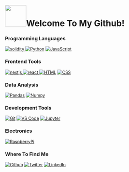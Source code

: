 <h1><img src="https://user-images.githubusercontent.com/61299527/191357005-48345535-17e3-493f-b5b8-2ca45ecde5bf.png" width ="70">Welcome To My Github!</h1>




<!--
**edward-marcavage/edward-marcavage** is a ✨ _special_ ✨ repository because its `README.md` (this file) appears on your GitHub profile.

Here are some ideas to get you started:

- 🔭 I’m currently working on ...
- 🌱 I’m currently learning ...
- 👯 I’m looking to collaborate on ...
- 🤔 I’m looking for help with ...
- 💬 Ask me about ...
- 📫 How to reach me: ...
- 😄 Pronouns: ...
- ⚡ Fun fact: ...
-->

### Programming Languages
<a href="https://docs.soliditylang.org/en/latest/" target="_blank" rel="noreferrer"> <img src="https://img.shields.io/badge/Solidity-e6e6e6?style=for-the-badge&logo=solidity&logoColor=black" alt="solidity"/> </a>
[![Python](https://img.shields.io/badge/-Python-14354C?style=for-the-badge&logo=python&logoColor=ffffff)](https://www.python.org/)
[![JavaScript](https://img.shields.io/badge/-JavaScript-%23F7DF1C?style=for-the-badge&logo=javascript&logoColor=000000&labelColor=%23F7DF1C&color=%23F7DF1E)](https://www.javascript.com/)

### Frontend Tools
<a href="https://nextjs.org/" target="_blank" rel="noreferrer"> <img src="https://img.shields.io/badge/next.js-000000?style=for-the-badge&logo=nextdotjs&logoColor=white" alt="nextjs"/> </a>
<a href="https://reactjs.org/" target="_blank" rel="noreferrer"> <img src="https://img.shields.io/badge/React-20232A?style=for-the-badge&logo=react&logoColor=61DAFB" alt="react"/> </a>
[![HTML](https://img.shields.io/badge/-HTML-E34F26?style=for-the-badge&logo=html5&logoColor=ffffff)]()
[![CSS](https://img.shields.io/badge/-CSS-1572B6?style=for-the-badge&logo=css3&logoColor=ffffff)]()

### Data Analysis
[![Pandas](https://img.shields.io/badge/Pandas-150458?style=for-the-badge&logo=pandas&logoColor=ffffff)](https://pandas.pydata.org/)
[![Numpy](https://img.shields.io/badge/Numpy-013243?style=for-the-badge&logo=numpy&logoColor=ffffff)](https://numpy.org/)

### Development Tools
[![Git](https://img.shields.io/badge/-Git-%23F05032?style=for-the-badge&logo=git&logoColor=%23ffffff)](https://git-scm.com/)
[![VS Code](https://img.shields.io/badge/-VSCode-007ACC?style=for-the-badge&logo=Visual-studio-code)](https://code.visualstudio.com/)
[![Jupyter](https://img.shields.io/badge/Jupyter-F37626?style=for-the-badge&logo=Jupyter&logoColor=ffffff)](https://jupyter.org/)

### Electronics 
[![RaspberryPi](https://img.shields.io/badge/Raspberry%20Pi-C51A4A?style=for-the-badge&logo=Raspberry-pi&logoColor=ffffff)](https://www.raspberrypi.org/)

### Where To Find Me
<p><a href="https://github.com/Ed-Marcavage" target="_blank"><img alt="Github" src="https://img.shields.io/badge/GitHub-%2312100E.svg?&style=for-the-badge&logo=Github&logoColor=white" /></a> <a href="https://twitter.com/EdMarcavage" target="_blank"><img alt="Twitter" src="https://img.shields.io/badge/twitter-%231DA1F2.svg?&style=for-the-badge&logo=twitter&logoColor=white" /></a> <a href="https://www.linkedin.com/in/ed-marcavage-ab7701170/" target="_blank"><img alt="LinkedIn" src="https://img.shields.io/badge/linkedin-%230077B5.svg?&style=for-the-badge&logo=linkedin&logoColor=white" /></a> <a 
